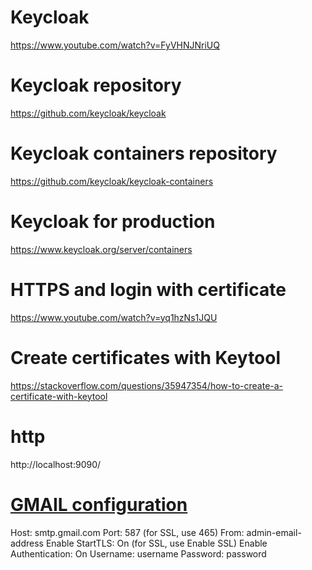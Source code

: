 # Keycloak
https://www.youtube.com/watch?v=FyVHNJNriUQ
# Keycloak repository
https://github.com/keycloak/keycloak

# Keycloak containers repository
https://github.com/keycloak/keycloak-containers

# Keycloak for production
https://www.keycloak.org/server/containers

# HTTPS and login with certificate
https://www.youtube.com/watch?v=yq1hzNs1JQU

# Create certificates with Keytool
https://stackoverflow.com/questions/35947354/how-to-create-a-certificate-with-keytool

# http
http://localhost:9090/


# [GMAIL configuration](https://dev.to/rounakcodes/keycloak-configure-realm-email-settings-gmail-3dfn)
Host: smtp.gmail.com
Port: 587 (for SSL, use 465)
From: admin-email-address
Enable StartTLS: On (for SSL, use Enable SSL)
Enable Authentication: On
Username: username
Password: password
